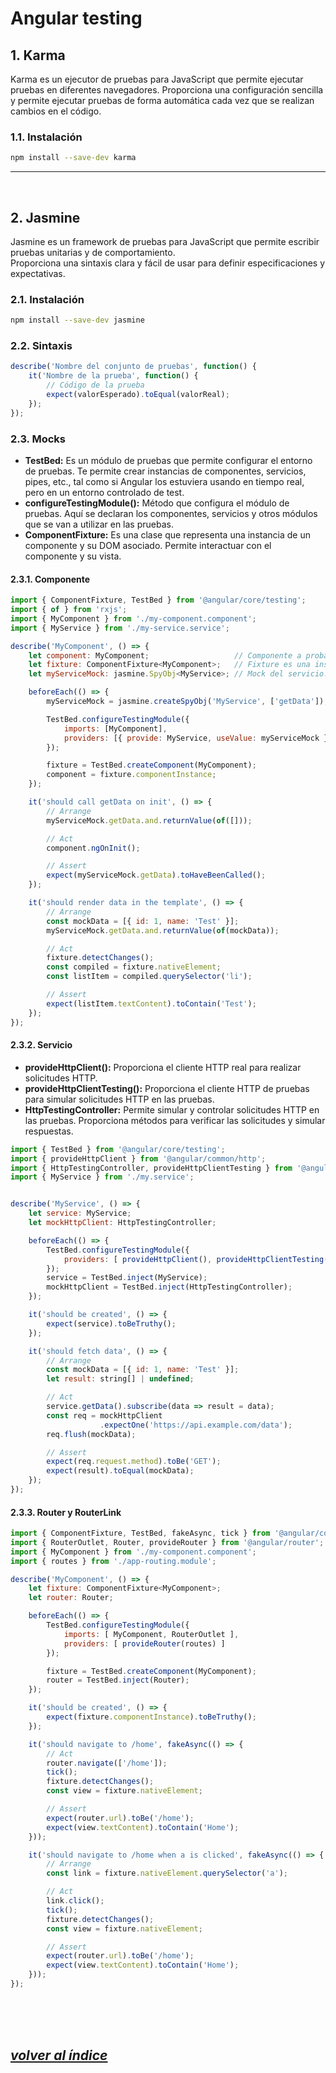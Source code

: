 # Angular testing

## 1. Karma
Karma es un ejecutor de pruebas para JavaScript que permite ejecutar pruebas en diferentes navegadores.
Proporciona una configuración sencilla y permite ejecutar pruebas de forma automática cada vez que se realizan cambios en el código.

### 1.1. Instalación
```bash
npm install --save-dev karma
```
---
<br>

## 2. Jasmine
Jasmine es un framework de pruebas para JavaScript que permite escribir pruebas unitarias y de comportamiento.  
Proporciona una sintaxis clara y fácil de usar para definir especificaciones y expectativas.

### 2.1. Instalación
```bash
npm install --save-dev jasmine
```

### 2.2. Sintaxis
```javascript
describe('Nombre del conjunto de pruebas', function() {
    it('Nombre de la prueba', function() {
        // Código de la prueba
        expect(valorEsperado).toEqual(valorReal);
    });
});
```

### 2.3. Mocks
- **TestBed:** Es un módulo de pruebas que permite configurar el entorno de pruebas. Te permite crear instancias de componentes, servicios, pipes, etc., tal como si Angular los estuviera usando en tiempo real, pero en un entorno controlado de test.
- **configureTestingModule():** Método que configura el módulo de pruebas. Aquí se declaran los componentes, servicios y otros módulos que se van a utilizar en las pruebas.
- **ComponentFixture:** Es una clase que representa una instancia de un componente y su DOM asociado. Permite interactuar con el componente y su vista.

#### 2.3.1. Componente
```javascript
import { ComponentFixture, TestBed } from '@angular/core/testing';
import { of } from 'rxjs';
import { MyComponent } from './my-component.component';
import { MyService } from './my-service.service';

describe('MyComponent', () => {
    let component: MyComponent;                   // Componente a probar.
    let fixture: ComponentFixture<MyComponent>;   // Fixture es una instancia del componente que contiene tanto el DOM como el .ts
    let myServiceMock: jasmine.SpyObj<MyService>; // Mock del servicio.

    beforeEach(() => {
        myServiceMock = jasmine.createSpyObj('MyService', ['getData']);  // Crea un mock del servicio.

        TestBed.configureTestingModule({                                 // Configuración del módulo de pruebas.
            imports: [MyComponent],                                      // Importa el componente.
            providers: [{ provide: MyService, useValue: myServiceMock }] // Proporciona el mock del servicio.
        });

        fixture = TestBed.createComponent(MyComponent);                  // Crea una instancia del componente.
        component = fixture.componentInstance;                           // Asigna la instancia del componente.
    });

    it('should call getData on init', () => {
        // Arrange
        myServiceMock.getData.and.returnValue(of([]));                   // Simula la respuesta del servicio.

        // Act
        component.ngOnInit();                                            // Llama al método ngOnInit.

        // Assert
        expect(myServiceMock.getData).toHaveBeenCalled();                // Verifica que se haya llamado al método.
    });

    it('should render data in the template', () => {
        // Arrange
        const mockData = [{ id: 1, name: 'Test' }];                      // Datos simulados.
        myServiceMock.getData.and.returnValue(of(mockData));             // Simula la respuesta del servicio.

        // Act
        fixture.detectChanges();                                         // Detecta cambios en la vista del componente.
        const compiled = fixture.nativeElement;                          // Obtiene el DOM del componente.
        const listItem = compiled.querySelector('li');                   // Selecciona el elemento de la lista.

        // Assert
        expect(listItem.textContent).toContain('Test');                  // Verifica que se muestre el dato en el DOM.
    });
});
```

#### 2.3.2. Servicio
- **provideHttpClient():** Proporciona el cliente HTTP real para realizar solicitudes HTTP.
- **provideHttpClientTesting():** Proporciona el cliente HTTP de pruebas para simular solicitudes HTTP en las pruebas.
- **HttpTestingController:** Permite simular y controlar solicitudes HTTP en las pruebas. Proporciona métodos para verificar las solicitudes y simular respuestas.
```javascript
import { TestBed } from '@angular/core/testing';
import { provideHttpClient } from '@angular/common/http';
import { HttpTestingController, provideHttpClientTesting } from '@angular/common/http/testing';
import { MyService } from './my.service';


describe('MyService', () => {
    let service: MyService;
    let mockHttpClient: HttpTestingController;

    beforeEach(() => {
        TestBed.configureTestingModule({
            providers: [ provideHttpClient(), provideHttpClientTesting() ] // Proporciona el servicio y los módulos necesarios.
        });
        service = TestBed.inject(MyService);                               // Inyecta el servicio.
        mockHttpClient = TestBed.inject(HttpTestingController);            // Inyecta el controlador de pruebas HTTP.
    });

    it('should be created', () => {
        expect(service).toBeTruthy();                                      // Verifica que el servicio se haya creado correctamente.
    });

    it('should fetch data', () => {
        // Arrange
        const mockData = [{ id: 1, name: 'Test' }];                        // Datos simulados.
        let result: string[] | undefined;                                  // Variable para almacenar el resultado.

        // Act
        service.getData().subscribe(data => result = data);                // Llama al método del servicio y almacena el resultado.
        const req = mockHttpClient
                    .expectOne('https://api.example.com/data');            // Espera una llamada HTTP.
        req.flush(mockData);                                               // Simula la respuesta del servidor.

        // Assert
        expect(req.request.method).toBe('GET');                            // Verifica que el método de la solicitud sea GET.
        expect(result).toEqual(mockData);                                  // Verifica que el resultado sea el esperado.
    });
});
```

#### 2.3.3. Router y RouterLink
```javascript
import { ComponentFixture, TestBed, fakeAsync, tick } from '@angular/core/testing';
import { RouterOutlet, Router, provideRouter } from '@angular/router';
import { MyComponent } from './my-component.component';
import { routes } from './app-routing.module';

describe('MyComponent', () => {
    let fixture: ComponentFixture<MyComponent>;
    let router: Router;

    beforeEach(() => {
        TestBed.configureTestingModule({
            imports: [ MyComponent, RouterOutlet ],                        // Importa el componente y el outlet del router.
            providers: [ provideRouter(routes) ]                           // Proporciona el router y las rutas.
        });

        fixture = TestBed.createComponent(MyComponent);                    // Crea una instancia del componente.
        router = TestBed.inject(Router);                                   // Inyecta el router.
    });

    it('should be created', () => {
        expect(fixture.componentInstance).toBeTruthy();                    // Verifica que el componente se haya creado correctamente.                                      
    });

    it('should navigate to /home', fakeAsync(() => {
        // Act
        router.navigate(['/home']);                                        // Llama al método de navegación.
        tick();                                                            // Avanza el tiempo simulado.
        fixture.detectChanges();                                           // Detecta cambios en la vista.
        const view = fixture.nativeElement;                                // Obtiene el DOM del componente.

        // Assert
        expect(router.url).toBe('/home');                                  // Verifica que la URL sea la esperada.
        expect(view.textContent).toContain('Home');                        // Verifica que el contenido del DOM contenga 'Home'.
    }));

    it('should navigate to /home when a is clicked', fakeAsync(() => {
        // Arrange
        const link = fixture.nativeElement.querySelector('a');             // Selecciona el enlace.

        // Act
        link.click();                                                      // Simula un clic en el botón.
        tick();                                                            // Avanza el tiempo simulado.
        fixture.detectChanges();                                           // Detecta cambios en la vista.
        const view = fixture.nativeElement;                                // Obtiene el DOM del componente.

        // Assert
        expect(router.url).toBe('/home');                                  // Verifica que la URL sea la esperada.
        expect(view.textContent).toContain('Home');                        // Verifica que el contenido del DOM contenga 'Home'.
    }));
});
```	
<br><br><br>

## *[volver al índice](../../../README.md)*
